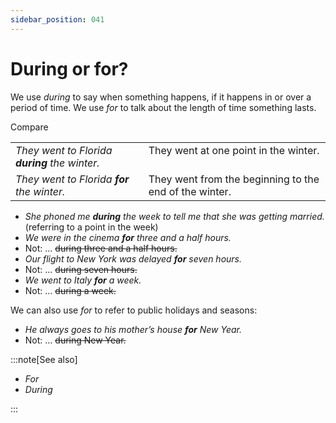 ```yaml
---
sidebar_position: 041
---
```


# During or for?

We use *during* to say when something happens, if it happens in or over a period of time. We use *for* to talk about the length of time something lasts.

Compare

<table><tbody><tr valign="top"><td><i>They went to Florida </i><b><i>during</i></b><i> the winter.</i></td><td>They went at one point in the winter.</td></tr><tr valign="top"><td><i>They went to Florida </i><b><i>for</i></b><i> the winter.</i></td><td>They went from the beginning to the end of the winter.</td></tr></tbody></table>

- *She phoned me **during** the week to tell me that she was getting married.* (referring to a point in the week)
- *We were in the cinema **for** three and a half hours.*
- Not: … ~~during three and a half hours.~~
- *Our flight to New York was delayed **for** seven hours.*
- Not: … ~~during seven hours.~~
- *We went to Italy **for** a week.*
- Not: … ~~during a week.~~

We can also use *for* to refer to public holidays and seasons:

- *He always goes to his mother’s house **for** New Year.*
- Not: … ~~during New Year.~~

:::note[See also]

- *For*
- *During*

:::
